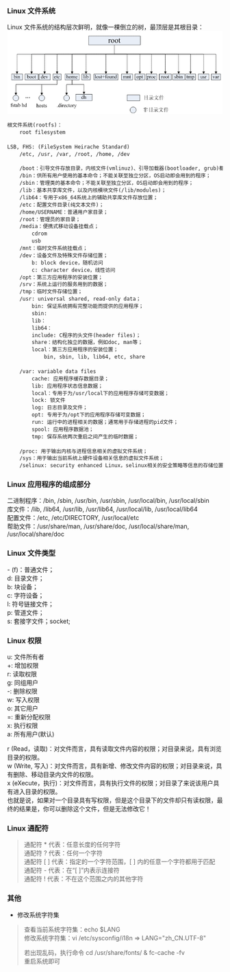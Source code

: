 
### Linux 文件系统
Linux 文件系统的结构层次鲜明，就像一棵倒立的树，最顶层是其根目录：  
![Linux 文件系统](./images/linux-filesystem.jpg)  

```html
根文件系统(rootfs)：
    root filesystem

LSB, FHS: (FileSystem Heirache Standard)
    /etc, /usr, /var, /root, /home, /dev

    /boot：引导文件存放目录，内核文件(vmlinuz)、引导加载器(bootloader, grub)都存放于此目录；
    /bin：供所有用户使用的基本命令；不能关联至独立分区，OS启动即会用到的程序；
    /sbin：管理类的基本命令；不能关联至独立分区，OS启动即会用到的程序；
    /lib：基本共享库文件，以及内核模块文件(/lib/modules)；
    /lib64：专用于x86_64系统上的辅助共享库文件存放位置；
    /etc：配置文件目录(纯文本文件)；
    /home/USERNAME：普通用户家目录；
    /root：管理员的家目录；
    /media：便携式移动设备挂载点；
        cdrom
        usb
    /mnt：临时文件系统挂载点；
    /dev：设备文件及特殊文件存储位置；
        b: block device，随机访问
        c: character device，线性访问
    /opt：第三方应用程序的安装位置；
    /srv：系统上运行的服务用到的数据；
    /tmp：临时文件存储位置；
    /usr: universal shared, read-only data；
        bin: 保证系统拥有完整功能而提供的应用程序；
        sbin:
        lib：
        lib64：
        include: C程序的头文件(header files)；
        share：结构化独立的数据，例如doc, man等；
        local：第三方应用程序的安装位置；
            bin, sbin, lib, lib64, etc, share

    /var: variable data files
        cache: 应用程序缓存数据目录；
        lib: 应用程序状态信息数据；
        local：专用于为/usr/local下的应用程序存储可变数据；
        lock: 锁文件
        log: 日志目录及文件；
        opt: 专用于为/opt下的应用程序存储可变数据；
        run: 运行中的进程相关的数据；通常用于存储进程的pid文件；
        spool: 应用程序数据池；
        tmp: 保存系统两次重启之间产生的临时数据；

    /proc: 用于输出内核与进程信息相关的虚拟文件系统；
    /sys：用于输出当前系统上硬件设备相关信息的虚拟文件系统；
    /selinux: security enhanced Linux，selinux相关的安全策略等信息的存储位置；
```

### Linux 应用程序的组成部分
二进制程序：/bin, /sbin, /usr/bin, /usr/sbin, /usr/local/bin, /usr/local/sbin  
库文件：/lib, /lib64, /usr/lib, /usr/lib64, /usr/local/lib, /usr/local/lib64  
配置文件：/etc, /etc/DIRECTORY, /usr/local/etc  
帮助文件：/usr/share/man, /usr/share/doc, /usr/local/share/man, /usr/local/share/doc  

### Linux 文件类型
\- (f)：普通文件；  
d: 目录文件；  
b: 块设备；  
c: 字符设备；  
l: 符号链接文件；  
p: 管道文件；  
s: 套接字文件；socket;   

### Linux 权限
u: 文件所有者  
+: 增加权限  
r: 读取权限  
g: 同组用户  
-: 删除权限  
w: 写入权限  
o: 其它用户  
=: 重新分配权限  
x: 执行权限  
a: 所有用户(默认)  

r (Read，读取)：对文件而言，具有读取文件内容的权限；对目录来说，具有浏览目录的权限。  
w (Write, 写入)：对文件而言，具有新增、修改文件内容的权限；对目录来说，具有删除、移动目录内文件的权限。  
x (eXecute，执行)：对文件而言，具有执行文件的权限；对目录了来说该用户具有进入目录的权限。  
也就是说，如果对一个目录具有写权限，但是这个目录下的文件却只有读权限，最终的结果是，你可以删除这个文件，但是无法修改它！

### Linux 通配符
> 通配符 * 代表：任意长度的任何字符  
> 通配符 ? 代表：任何一个字符  
> 通配符 [ ] 代表：指定的一个字符范围，[ ] 内的任意一个字符都用于匹配  
> 通配符 - 代表：在“[ ]”内表示连接符  
> 通配符 ! 代表：不在这个范围之内的其他字符  

### 其他
- 修改系统字符集  
> 查看当前系统字符集：echo $LANG  
> 修改系统字符集：vi /etc/sysconfig/i18n => LANG="zh_CN.UTF-8"  
> 
> 若出现乱码，执行命令 cd /usr/share/fonts/ & fc-cache -fv  
> 重启系统即可  
